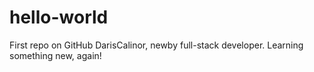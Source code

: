 # hello-world
First repo on GitHub
DarisCalinor, newby full-stack developer. Learning something new, again!
